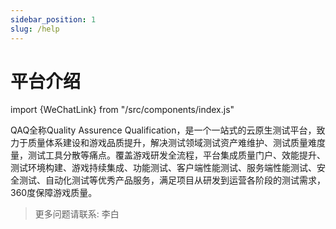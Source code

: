 ```yaml
---
sidebar_position: 1
slug: /help
---
```


# 平台介绍

import {WeChatLink} from "/src/components/index.js"

QAQ全称Quality Assurence Qualification，是一个一站式的云原生测试平台，致力于质量体系建设和游戏品质提升，解决测试领域测试资产难维护、测试质量难度量，测试工具分散等痛点。覆盖游戏研发全流程，平台集成质量门户、效能提升、测试环境构建、游戏持续集成、功能测试、客户端性能测试、服务端性能测试、安全测试、自动化测试等优秀产品服务，满足项目从研发到运营各阶段的测试需求，360度保障游戏质量。

> 更多问题请联系: <WeChatLink openId='ou_d5b458841ef58cc0cabbecd1016b3043'>李白</WeChatLink>
